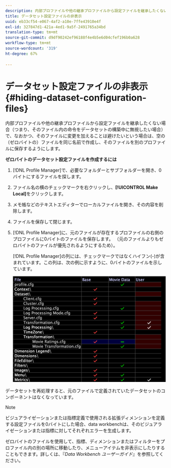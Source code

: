 ```yaml
---
description: 内部プロファイルや他の継承プロファイルから設定ファイルを継承したくない場合（つまり、そのファイル内の命令をデータセットの構築中に無視したい場合）で、なおかつ、そのファイルに変更を加えることは避けたいという場合は、空の（ゼロバイトの）ファイルを同じ名前で作成し、そのファイルを別のプロファイルに保存するようにします。
title: データセット設定ファイルの非表示
uuid: eb33cf54-e067-4af2-a10e-7ffe43910e4f
exl-id: 327847d1-421a-4ed1-9a5f-2491765a34bd
translation-type: tm+mt
source-git-commit: d9df90242ef96188f4e4b5e6d04cfef196b0a628
workflow-type: tm+mt
source-wordcount: '319'
ht-degree: 67%

---
```


# データセット設定ファイルの非表示{#hiding-dataset-configuration-files}

内部プロファイルや他の継承プロファイルから設定ファイルを継承したくない場合（つまり、そのファイル内の命令をデータセットの構築中に無視したい場合）で、なおかつ、そのファイルに変更を加えることは避けたいという場合は、空の（ゼロバイトの）ファイルを同じ名前で作成し、そのファイルを別のプロファイルに保存するようにします。

**ゼロバイトのデータセット設定ファイルを作成するには**

1. [!DNL Profile Manager]で、必要なフォルダーとサブフォルダーを開き、0バイトにするファイルを探します。
1. ファイル名の横のチェックマークを右クリックし、**[!UICONTROL Make Local]**&#x200B;をクリックします。
1. メモ帳などのテキストエディターでローカルファイルを開き、その内容を削除します。
1. ファイルを保存して閉じます。
1. [!DNL Profile Manager]に、元のファイルが存在するプロファイルの右側のプロファイルに0バイトのファイルを保存します。 （元のファイルよりもゼロバイトのファイルが優先されるようにするため）。

   [!DNL Profile Manager]の列には、チェックマークではなくハイフン(-)が含まれています。この列は、次の例に示すように、0バイトのファイルを示しています。

   ![](assets/vis_ProfileManager_ZeroByteFile.png)

データセットを再処理すると、元のファイルで定義されていたデータセットのコンポーネントはなくなっています。

>[!NOTE]
>
>ビジュアライゼーションまたは指標定義で使用される拡張ディメンションを定義する設定ファイルを0バイトにした場合、data workbenchは、そのビジュアライゼーションまたは指標に対してそれぞれエラーを生成します。

ゼロバイトのファイルを使用して、指標、ディメンションまたはフィルターをプロファイル内の別の場所に移動したり、メニューアイテムを非表示にしたりすることもできます。詳しくは、『*Data Workbench ユーザーガイド*』を参照してください。
